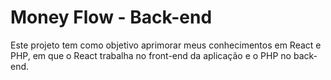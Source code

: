 # Money Flow - Back-end

Este projeto tem como objetivo aprimorar meus conhecimentos em React e PHP, em que o React trabalha no front-end da aplicação e o PHP no back-end.
